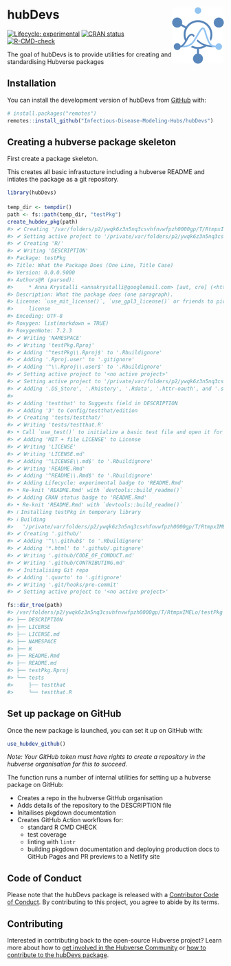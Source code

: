 
<!-- README.md is generated from README.Rmd. Please edit that file -->

# hubDevs <img src="man/figures/logo.png" align="right" height="131" alt="" />

<!-- badges: start -->

[![Lifecycle:
experimental](https://img.shields.io/badge/lifecycle-experimental-orange.svg)](https://lifecycle.r-lib.org/articles/stages.html#experimental)
[![CRAN
status](https://www.r-pkg.org/badges/version/hubDevs)](https://CRAN.R-project.org/package=hubDevs)
[![R-CMD-check](https://github.com/Infectious-Disease-Modeling-Hubs/hubDevs/actions/workflows/R-CMD-check.yaml/badge.svg)](https://github.com/Infectious-Disease-Modeling-Hubs/hubDevs/actions/workflows/R-CMD-check.yaml)
<!-- badges: end -->

The goal of hubDevs is to provide utilities for creating and
standardising Hubverse packages

## Installation

You can install the development version of hubDevs from
[GitHub](https://github.com/) with:

``` r
# install.packages("remotes")
remotes::install_github("Infectious-Disease-Modeling-Hubs/hubDevs")
```

## Creating a hubverse package skeleton

First create a package skeleton.

This creates all basic infrastucture including a hubverse README and
intiates the package as a git repository.

``` r
library(hubDevs)

temp_dir <- tempdir()
path <- fs::path(temp_dir, "testPkg")
create_hubdev_pkg(path)
#> ✔ Creating '/var/folders/p2/ywqk6z3n5nq3csvhfnvwfpzh0000gp/T/RtmpxIMELo/testPkg/'
#> ✔ Setting active project to '/private/var/folders/p2/ywqk6z3n5nq3csvhfnvwfpzh0000gp/T/RtmpxIMELo/testPkg'
#> ✔ Creating 'R/'
#> ✔ Writing 'DESCRIPTION'
#> Package: testPkg
#> Title: What the Package Does (One Line, Title Case)
#> Version: 0.0.0.9000
#> Authors@R (parsed):
#>     * Anna Krystalli <annakrystalli@googlemail.com> [aut, cre] (<https://orcid.org/0000-0002-2378-4915>)
#> Description: What the package does (one paragraph).
#> License: `use_mit_license()`, `use_gpl3_license()` or friends to pick a
#>     license
#> Encoding: UTF-8
#> Roxygen: list(markdown = TRUE)
#> RoxygenNote: 7.2.3
#> ✔ Writing 'NAMESPACE'
#> ✔ Writing 'testPkg.Rproj'
#> ✔ Adding '^testPkg\\.Rproj$' to '.Rbuildignore'
#> ✔ Adding '.Rproj.user' to '.gitignore'
#> ✔ Adding '^\\.Rproj\\.user$' to '.Rbuildignore'
#> ✔ Setting active project to '<no active project>'
#> ✔ Setting active project to '/private/var/folders/p2/ywqk6z3n5nq3csvhfnvwfpzh0000gp/T/RtmpxIMELo/testPkg'
#> ✔ Adding '.DS_Store', '.Rhistory', '.Rdata', '.httr-oauth', and '.secrets' to '.gitignore' and '.Rbuildignore'
#> 
#> ✔ Adding 'testthat' to Suggests field in DESCRIPTION
#> ✔ Adding '3' to Config/testthat/edition
#> ✔ Creating 'tests/testthat/'
#> ✔ Writing 'tests/testthat.R'
#> • Call `use_test()` to initialize a basic test file and open it for editing.
#> ✔ Adding 'MIT + file LICENSE' to License
#> ✔ Writing 'LICENSE'
#> ✔ Writing 'LICENSE.md'
#> ✔ Adding '^LICENSE\\.md$' to '.Rbuildignore'
#> ✔ Writing 'README.Rmd'
#> ✔ Adding '^README\\.Rmd$' to '.Rbuildignore'
#> ✔ Adding Lifecycle: experimental badge to 'README.Rmd'
#> • Re-knit 'README.Rmd' with `devtools::build_readme()`
#> ✔ Adding CRAN status badge to 'README.Rmd'
#> • Re-knit 'README.Rmd' with `devtools::build_readme()`
#> ℹ Installing testPkg in temporary library
#> ℹ Building
#>   '/private/var/folders/p2/ywqk6z3n5nq3csvhfnvwfpzh0000gp/T/RtmpxIMELo/testPkg/README.Rmd'
#> ✔ Creating '.github/'
#> ✔ Adding '^\\.github$' to '.Rbuildignore'
#> ✔ Adding '*.html' to '.github/.gitignore'
#> ✔ Writing '.github/CODE_OF_CONDUCT.md'
#> ✔ Writing '.github/CONTRIBUTING.md'
#> ✔ Initialising Git repo
#> ✔ Adding '.quarto' to '.gitignore'
#> ✔ Writing '.git/hooks/pre-commit'
#> ✔ Setting active project to '<no active project>'
```

``` r
fs::dir_tree(path)
#> /var/folders/p2/ywqk6z3n5nq3csvhfnvwfpzh0000gp/T/RtmpxIMELo/testPkg
#> ├── DESCRIPTION
#> ├── LICENSE
#> ├── LICENSE.md
#> ├── NAMESPACE
#> ├── R
#> ├── README.Rmd
#> ├── README.md
#> ├── testPkg.Rproj
#> └── tests
#>     ├── testthat
#>     └── testthat.R
```

## Set up package on GitHub

Once the new package is launched, you can set it up on GitHub with:

``` r
use_hubdev_github()
```

*Note: Your GitHub token must have rights to create a repository in the
hubverse organisation for this to succeed.*

The function runs a number of internal utilities for setting up a
hubverse package on GitHub:

- Creates a repo in the hubverse GitHub organisation
- Adds details of the repository to the DESCRIPTION file
- Initailises pkgdown documentation
- Creates GitHub Action workflows for:
  - standard R CMD CHECK
  - test coverage
  - linting with `lintr`
  - building pkgdown documentation and deploying production docs to
    GitHub Pages and PR previews to a Netlify site

## Code of Conduct

Please note that the hubDevs package is released with a [Contributor
Code of Conduct](.github/CODE_OF_CONDUCT.md). By contributing to this
project, you agree to abide by its terms.

## Contributing

Interested in contributing back to the open-source Hubverse project?
Learn more about how to [get involved in the Hubverse
Community](https://hubdocs.readthedocs.io/en/latest/overview/contribute.html)
or [how to contribute to the hubDevs package](.github/CONTRIBUTING.md).
